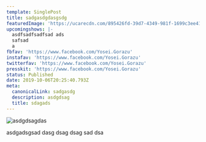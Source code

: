 ```yaml
---
template: SinglePost
title: sadgasdgdasgsdg
featuredImage: 'https://ucarecdn.com/895426fd-39d7-4349-981f-1699c3ee410c/'
upcomingshows: |-
  asdfsadfsadfsad ads 
  safsad
  a
fbfav: 'https://www.facebook.com/Yosei.Gorazu'
instafav: 'https://www.facebook.com/Yosei.Gorazu'
twitterfav: 'https://www.facebook.com/Yosei.Gorazu'
presskit: 'https://www.facebook.com/Yosei.Gorazu'
status: Published
date: 2019-10-06T20:25:40.793Z
meta:
  canonicalLink: sadgasdg
  description: asdgdsag
  title: sdagads
---
```



![asdgdsagdas](https://ucarecdn.com/775483b2-b38f-4c2b-811a-2185e543d1e5/ "asdgsadgasdg")

asdgadsgsad dasg dsag dsag sad dsa
